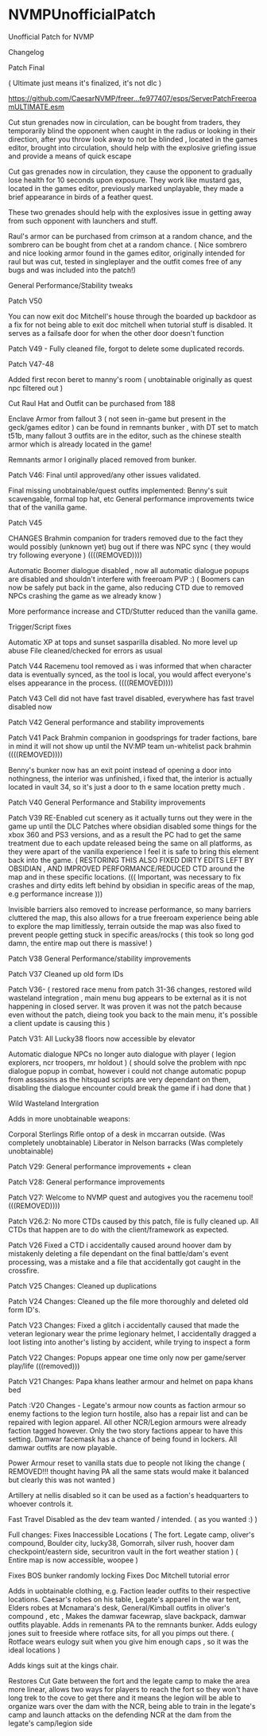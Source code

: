 # NVMPUnofficialPatch
Unofficial Patch for NVMP

Changelog

Patch Final

( Ultimate just means it's finalized, it's not dlc )

https://github.com/CaesarNVMP/freer...fe977407/esps/ServerPatchFreeroamULTIMATE.esm

Cut stun grenades now in circulation, can be bought from traders, they temporarily blind the opponent when caught in the radius or looking in their direction, after you throw look away to not be blinded , located in the games editor, brought into circulation, should help with the explosive griefing issue and provide a means of quick escape

Cut gas grenades now in circulation, they cause the opponent to gradually lose health for 10 seconds upon exposure. They work like mustard gas, located in the games editor, previously marked unplayable, they made a brief appearance in birds of a feather quest.

These two grenades should help with the explosives issue in getting away from such opponent with launchers and stuff.

Raul's armor can be purchased from crimson at a random chance, and the sombrero can be bought from chet at a random chance.              ( Nice sombrero and nice looking armor found in the games editor, originally intended for raul but was cut, tested in singleplayer and the outfit comes free of any bugs and was included into the patch!)

General Performance/Stability tweaks


Patch V50 

You can now exit doc Mitchell's house through the boarded up backdoor as a fix for not being able to exit doc mitchell when tutorial stuff is disabled. It serves as a failsafe door for when the other door doesn't function

Patch V49 - Fully cleaned file, forgot to delete some duplicated records.

Patch V47-48 

Added first recon beret to manny's room ( unobtainable originally as quest npc filtered out ) 

Cut Raul Hat and Outfit can be purchased from 188 

Enclave Armor from fallout 3 ( not seen in-game but present in the geck/games editor ) can be found in remnants bunker , with DT set to match t51b, many  fallout 3 outfits are in the editor, such as the chinese stealth armor which is already located in the game!

Remnants armor I originally placed removed from bunker.

Patch V46: Final until approved/any other issues validated.

Final missing unobtainable/quest outfits implemented: Benny's suit scavengable, formal top hat, etc
General performance improvements twice that of the vanilla game.

Patch V45

CHANGES
Brahmin companion for traders removed due to the fact they would possibly (unknown yet) bug out if there was NPC sync ( they would try following everyone ) ((((REMOVED))))

Automatic Boomer dialogue disabled , now all automatic dialogue popups are disabled and shouldn't interfere with freeroam PVP :) ( Boomers can now be safely put back in the game, also reducing CTD due to removed NPCs crashing the game as we already know )

More performance increase and CTD/Stutter reduced than the vanilla game.

Trigger/Script fixes

Automatic XP at tops and sunset sasparilla disabled. No more level up abuse
File cleaned/checked for errors as usual


Patch V44 Racemenu tool removed as i was informed that when character data is eventually synced, as the tool is local, you would affect everyone's elses appearance in the process. ((((REMOVED)))) 

Patch V43
Cell did not have fast travel disabled, everywhere has fast travel disabled now

Patch V42
General performance and stability improvements

Patch V41
Pack Brahmin companion in goodsprings for trader factions, bare in mind it will not show up until the NV:MP team un-whitelist pack brahmin ((((REMOVED))))

Benny's bunker now has an exit point instead of opening a door into nothingness, the interior was unfinished, i fixed that, the interior is actually located in vault 34, so it's just a door to th e same location pretty much .

Patch V40
General Performance and Stability improvements

Patch V39
RE-Enabled cut scenery as it actually turns out they were in the game up until the DLC Patches where obsidian disabled some things for the xbox 360 and PS3 versions, and as a result the PC had to get the same treatment due to each update released being the same on all platforms, as they were apart of the vanilla experience I feel it is safe to bring this element back into the game.
( RESTORING THIS ALSO FIXED DIRTY EDITS LEFT BY OBSIDIAN , AND IMPROVED PERFORMANCE/REDUCED CTD around the map and in these specific locations. ((( Important, was necessary to fix crashes and dirty edits left behind by obsidian in specific areas of the map, e.g performance increase )))

Invisible barriers also removed to increase performance, so many barriers cluttered the map, this also allows for a true freeroam experience being able to explore the map limitlessly, terrain outside the map was also fixed to prevent people getting stuck in specific areas/rocks  ( this took so long god damn, the entire map out there is massive! ) 

Patch V38
General Performance/stability improvements

Patch V37
Cleaned up old form IDs

Patch V36- ( restored race menu from patch 31-36 changes, restored wild wasteland integration , main menu bug appears to be external as it is not happening in closed server. It was proven it was not the patch because even without the patch, dieing took you back to the main menu, it's possible a client update is causing this )

Patch V31:
All Lucky38 floors now accessible by elevator

Automatic dialogue NPCs no longer auto dialogue with player ( legion explorers, ncr troopers, mr holdout ) ( should solve the problem with npc dialogue popup in combat, however i could not change automatic popup from assassins as the hitsquad scripts are very dependant on them, disabling the dialogue encounter could break the game if i had done that )

Wild Wasteland Intergration

Adds in more unobtainable weapons:

Corporal Sterlings Rifle ontop of a desk in mccarran outside. (Was completely unobtainable)
Liberator in Nelson barracks (Was completely unobtainable) 

Patch V29: General performance improvements + clean

Patch V28: General performance improvements


Patch V27: Welcome to NVMP quest and autogives you the racemenu tool! (((REMOVED))))

Patch V26.2: No more CTDs caused by this patch, file is fully cleaned up. All CTDs that happen are to do with the client/framework as expected.

Patch V26 Fixed a CTD i accidentally caused around hoover dam by mistakenly deleting a file dependant on the final battle/dam's event processing, was a mistake and a file that accidentally got caught in the crossfire.

Patch V25 Changes: Cleaned up duplications

Patch V24 Changes: Cleaned up the file more thoroughly and deleted old form ID's.

Patch V23 Changes: Fixed a glitch i accidentally caused that made the veteran legionary wear the prime legionary helmet, I accidentally dragged a loot listing into another's listing by accident, while trying to inspect a form

Patch V22 Changes: Popups appear one time only now per game/server play/life (((removed)))

Patch V21 Changes: Papa khans leather armour and helmet on papa khans bed


Patch :V20 Changes - Legate's armour now counts as faction armour so enemy factions to the legion turn hostile, also has a repair list and can be repaired with legion apparel. All other NCR/Legion armours were already faction tagged however. Only the two story factions appear to have this setting. Damwar facemask has a chance of being found in lockers. All damwar outfits are now playable.


Power Armour reset to vanilla stats due to people not liking the change ( REMOVED!!! thought having PA all the same stats would make it balanced but clearly this was not wanted ) 

Artillery at nellis disabled so it can be used as a faction's headquarters to whoever controls it. 


Fast Travel Disabled as the dev team wanted / intended. ( as you wanted  :)  )

Full changes: Fixes Inaccessible Locations
( The fort. Legate camp, oliver's compound, Boulder city, lucky38, Gomorrah, silver rush, hoover dam checkpoint/eastern side, securitron vault in the fort weather station ) ( Entire map is now accessible, woopee ) 

Fixes BOS bunker randomly locking
Fixes Doc Mitchell tutorial error

Adds in uobtainable clothing, e.g. Faction leader outfits to their respective locations. Caesar's robes on his table, Legate's apparel in the war tent, Elders robes at Mcnamara's desk, General/Kimball outfits in oliver's compound , etc , Makes the damwar facewrap, slave backpack, damwar outfits playable. Adds in remenants PA to the remnants bunker. Adds eulogy jones suit to freeside where rotface sits, for all you pimps out there. ( Rotface wears eulogy suit when you give him enough caps , so it was the ideal locations ) 

Adds kings suit at the kings chair.


Restores Cut Gate between the fort and the legate camp to make the area more linear, allows two ways for players to reach the fort so they won't have long trek to the cove to get there and it means the legion will be able to organize wars over the dam with the NCR, being able to train in the legate's camp and launch attacks on the defending NCR at the dam from the legate's camp/legion side
